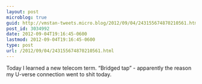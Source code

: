 ```yaml
---
layout: post
microblog: true
guid: http://vmstan-tweets.micro.blog/2012/09/04/243155674870210561.html
post_id: 3034992
date: 2012-09-04T19:16:45-0600
lastmod: 2012-09-04T19:16:45-0600
type: post
url: /2012/09/04/243155674870210561.html
---
```

Today I learned a new telecom term. “Bridged tap” - apparently the reason my U-verse connection went to shit today.
